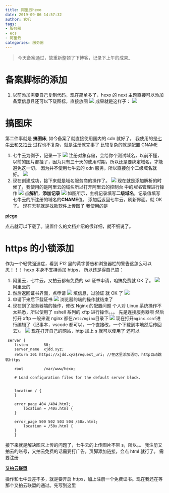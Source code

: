 ```yaml
---
title: 阿里云hexo
date: 2019-09-06 14:57:32
author: 玄机
tags: 
- 服务器
- ecs
- 阿里云
categories: 服务器
---
```


> 今天备案通过，故重新整顿了下博客，记录下上午的成果\_

<!-- more-->

# 备案脚标的添加

1. 以前添加需要自己复制代码，现在简单多了，hexo 的 next 主题直接可以添加备案信息且还可以下载图标，直接放图
   ![](https://yimg.xjdd.xyz//备案图.png)
   成果就是这样子：
   ![](https://yimg.xjdd.xyz//20190906150639.png)

# 搞图床

第二件事就是 **搞图床**,
如今备案了就直接使用国内的 cdn 就好了。
我使用的是[七牛云](https://www.qiniu.com)和[又拍云](https://www.upyun.com)
过程也不复杂，就是注册就完事了
比较复杂的就是配置 CNAME

1. 七牛云为例子，记录一下
   ![](https://yimg.xjdd.xyz//20190906151344.png)
   注册对象存储，会给你个测试域名，以前不懂，以前的图片都挂了，因为只有三十天的使用时期，所以还是要绑定域名，才能避免这一切。
   因为并不使用七牛云的 cdn 服务，所以直接创个二级域名就好。
   ![](https://yimg.xjdd.xyz//20190906151657.png)
2. 现在创建成功，接下来就是域名服务商的操作了。
   ![](https://yimg.xjdd.xyz//20190906151833.png)
   现在就是添加解析的时候了，我使用的是阿里云的域名所以打开阿里云的控制台 中的*域名*管理进行操作
   ![](https://yimg.xjdd.xyz//20190906152032.png)
   点**解析**，**添加记录**
   ![](https://yimg.xjdd.xyz//20190906152157.png)
   如图所示，主机记录填写**二级域名**，记录值填写七牛云的所注册的域名的**CNAME**值。
   添加后返回七牛云，刷新界面。就 OK 了。
   现在无非就是找款软件上传图了
   我使用的是

**[picgo](https://github.com/Molunerfinn/PicGo/releases)**

点击就可以下载了。设置什么的文档介绍的很详细，就不细说了。

# https 的小锁添加

作为一个轻微强迫症，看到 F12 里的黄字警告和浏览器栏的警告这怎么可以忍！！！
hexo 本身不支持添加 https，
所以还是得自己搞：

1. 阿里云，七牛云，又拍云都有免费的 ssl 证书申请，咱搞免费就 OK 了。
   ![](https://yimg.xjdd.xyz//20190906153318.png) 阿里云的
2. 然后返回证书界面，点申请
   ![](https://yimg.xjdd.xyz//20190906153536.png)
   填信息，过验证 就 OK 了
   ![](https://yimg.xjdd.xyz//20190906153711.png)
3. 申请下来后下载证书
   ![](https://yimg.xjdd.xyz//20190906153817.png)
   浏览器的端的操作就结束了
4. 现在到了服务器端的操作，修改 Nginx 的配置问题
   个人对 Linux 系统操作不太熟悉，所以使用了 xshell 系列的 xftp 进行操作。。。
   先是连接服务器呗 然后打开 xftp 一般来说 nginx 都在`/etc/nginx`目录下
   ![](https://yimg.xjdd.xyz//20190906154242.png)
   现在打开`nginx.conf`进行编辑了（记事本，vscode 都可以，一个直接改，一个下载到本地然后传回去）。
   ![](https://yimg.xjdd.xyz//20190906154822.png)
   现在打开自己的网站，http 加上 s 就可以使用了
   还可以

```
 server {
    listen       80;
    server_name  xjdd.xyz;
    return 301 https://xjdd.xyz$request_uri; //在这里添加语句，http自动跳转https

    root         /var/www/hexo;

    # Load configuration files for the default server block.


    location / {
    }

    error_page 404 /404.html;
        location = /40x.html {
    }

    error_page 500 502 503 504 /50x.html;
        location = /50x.html {
    }
    }
```

接下来就是解决图床上传的问题了，七牛云的上传图片不带 s，所以。。
我注册又拍云的账号，又拍云免费的话需要打广告，页脚添加链接，会点 html 就行了。
需要注册

**[又拍云联盟](https://www.upyun.com/league)**

操作和七牛云差不多，就是要开启 https，加上注册一个免费证书。现在我还在等那个又拍云联盟的通过。先写到这里
